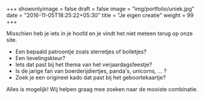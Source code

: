+++
showonlyimage = false
draft = false
image = "img/portfolio/uniek.jpg"
date = "2016-11-05T18:25:22+05:30"
title = "Je eigen creatie"
weight = 99
+++
<!--more-->
Misschien heb je iets in je hoofd en je vindt het niet meteen terug op onze site.
* Een bepaald patroontje zoals sterretjes of bolletjes?
* Een lievelingskleur?
* Iets dat past bij het thema van het verjaardagsfeestje? 
* Is de jarige fan van boerderijdiertjes, panda's, unicorns, ... ?
* Zoek je een origineel kado dat past bij het geboortekaartje? 

Alles is mogelijk! Wij helpen graag mee zoeken naar de mooiste combinatie.



